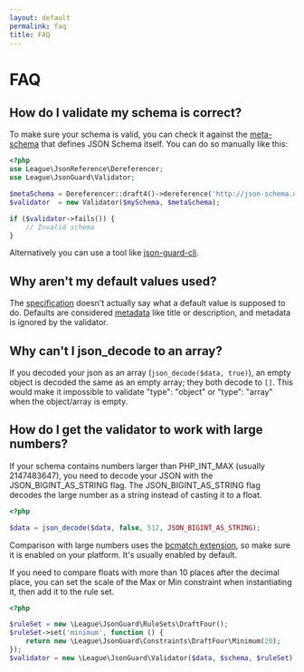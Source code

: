 ```yaml
---
layout: default
permalink: faq
title: FAQ
---
```


# FAQ

## How do I validate my schema is correct?

To make sure your schema is valid, you can check it against the [meta-schema](http://json-schema.org/schema) that defines JSON Schema itself.  You can do so manually like this:

```php
<?php
use League\JsonReference\Dereferencer;
use League\JsonGuard\Validator;

$metaSchema = Dereferencer::draft4()->dereference('http://json-schema.org/draft-04/schema#');
$validator  = new Validator($mySchema, $metaSchema);

if ($validator->fails()) {
    // Invalid schema
}
```

Alternatively you can use a tool like [json-guard-cli](https://github.com/yuloh/json-guard-cli).

## Why aren't my default values used?

The [specification](http://json-schema.org/latest/json-schema-validation.html#rfc.section.6.2) doesn't actually say what a default value is supposed to do.  Defaults are considered [metadata](https://spacetelescope.github.io/understanding-json-schema/reference/generic.html#metadata) like title or description, and metadata is ignored by the validator.

## Why can't I json_decode to an array?

If you decoded your json as an array (`json_decode($data, true)`), an empty object is decoded the same as an empty array; they both decode to `[]`.  This would make it impossible to validate "type": "object" or "type": "array" when the object/array is empty.

## How do I get the validator to work with large numbers?

If your schema contains numbers larger than PHP_INT_MAX (usually 2147483647), you need to decode your JSON with the JSON_BIGINT_AS_STRING flag.  The JSON_BIGINT_AS_STRING flag decodes the large number as a string instead of casting it to a float.

```php
<?php

$data = json_decode($data, false, 512, JSON_BIGINT_AS_STRING);
```

Comparison with large numbers uses the [bcmatch extension](http://php.net/manual/en/book.bc.php), so make sure it is enabled on your platform.  It's usually enabled by default.

If you need to compare floats with more than 10 places after the decimal place, you can set the scale of the Max or Min constraint when instantiating it, then add it to the rule set.

```php
<?php

$ruleSet = new \League\JsonGuard\RuleSets\DraftFour();
$ruleSet->set('minimum', function () {
    return new \League\JsonGuard\Constraints\DraftFour\Minimum(20);
});
$validator = new \League\JsonGuard\Validator($data, $schema, $ruleSet);
```
